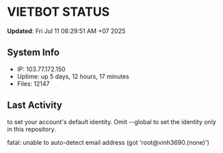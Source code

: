 # VIETBOT STATUS
**Updated**: Fri Jul 11 08:29:51 AM +07 2025

## System Info
- IP: 103.77.172.150
- Uptime: up 5 days, 12 hours, 17 minutes
- Files: 12147

## Last Activity

to set your account's default identity.
Omit --global to set the identity only in this repository.

fatal: unable to auto-detect email address (got 'root@vinh3690.(none)')
